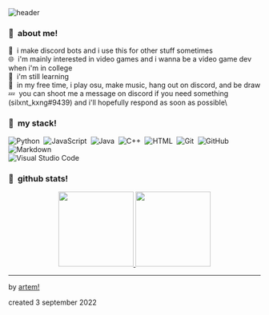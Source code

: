 <img alt="header" src="https://wallpaperaccess.com/full/3117454.png" align="center">

### 🎐 &nbsp;about me!

💙 &nbsp;i make discord bots and i use this for other stuff sometimes\
🌐 &nbsp;i'm mainly interested in video games and i wanna be a video game dev when i'm in college\
🌠 &nbsp;i'm still learning\
🌌 &nbsp;in my free time, i play osu, make music, hang out on discord, and be draw\
💤 &nbsp;you can shoot me a message on discord if you need something (silxnt_kxng#9439) and i'll hopefully respond as soon as possible\

### 📘 &nbsp;my stack!

![Python](https://img.shields.io/badge/-Python-05122A?style=flat&logo=python)&nbsp;
![JavaScript](https://img.shields.io/badge/-JavaScript-05122A?style=flat&logo=javascript)&nbsp;
![Java](https://img.shields.io/badge/-Java-05122A?style=flat&logo=Java&logoColor=FFA518)&nbsp;
![C++](https://img.shields.io/badge/-C++-05122A?style=flat&logo=C%2B%2B&logoColor=00599C)&nbsp;
![HTML](https://img.shields.io/badge/-HTML-05122A?style=flat&logo=HTML5)&nbsp;
![Git](https://img.shields.io/badge/-Git-05122A?style=flat&logo=git)&nbsp;
![GitHub](https://img.shields.io/badge/-GitHub-05122A?style=flat&logo=github)&nbsp;
![Markdown](https://img.shields.io/badge/-Markdown-05122A?style=flat&logo=markdown)\
![Visual Studio Code](https://img.shields.io/badge/-Visual%20Studio%20Code-05122A?style=flat&logo=visual-studio-code&logoColor=007ACC)&nbsp;

### 💎 &nbsp;github stats!

<p align="center">
<a href="https://github.com/AVS1508">
  <img height="150em" src="https://github-readme-stats-eight-theta.vercel.app/api?username=silxnt-kxng&show_icons=true&theme=algolia&include_all_commits=true&count_private=true"/>
  <img height="150em" src="https://github-readme-stats-eight-theta.vercel.app/api/top-langs/?username=silxnt-kxng&layout=comfortable&langs_count=8&theme=algolia"/>
</a>
</p>

-----
by [artem!](https://github.com/silxnt-kxng)

created 3 september 2022
